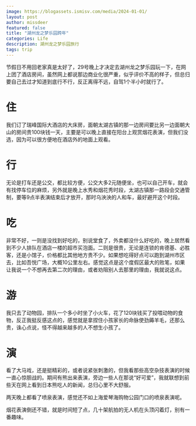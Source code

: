 ```yaml
---
image: https://blogassets.ismisv.com/media/2024-01-01/
layout: post
author: missdeer
featured: false
title: "湖州龙之梦乐园跨年"
categories: Life
description: 湖州龙之梦乐园旅行
tags: trip
---
```


节假日不用回老家真是太好了，29号晚上才决定去湖州龙之梦乐园玩一下，在网上团了酒店房间，虽然网上都说那边商业化很严重，似乎评价不高的样子，但总归要自己去过才知道到底行不行，反正离得不远，自驾1个半小时就行了。

# 住

我们订了瑞峰国际大酒店的大床房，面朝太湖古镇的那一边房间要比另一边面朝大山的房间贵100块钱一天，主要是可以晚上直接在阳台上观赏烟花表演，但我们没选，因为可以很方便地在酒店外的地面上观看。

# 行

无论是打车还是公交，都比较方便，公交大多2元随便坐，也可以自己开车，就会有找停车位的麻烦，另外就是晚上水秀和烟花秀时段，太湖古镇那一路段会交通管制，要等9点半表演结束后才放开，那时乌泱泱的人和车，最好避开这个时段。

# 吃

非常不好，一则是没找到好吃的，别说堂食了，外卖都没什么好吃的，晚上居然看到不少人排队在酒店一楼的超市买泡面。二则是很贵，无论是连锁的肯德基、必胜客，还是小馆子，价格都比其他地方贵不少。如果想吃得好点可以跑到湖州市区去，比如吾悦广场，大概10公里左右。感觉这点是这个度假区最大的败笔，如果让我说一个不想再去第二次的理由，或者劝阻别人去那里的理由，我就说这点。

# 游

我只去了动物园，排队一个多小时坐了小火车，花了120块钱买了投喂动物的食物，反正我挺反感这点的，感觉就是拿捏住小孩家长的命脉使劲薅羊毛，还那么贵，诛心点说，怪不得越来越多的人不想生小孩了。

# 演

看了大马戏，还是挺精彩的，或者说紧张刺激的，但我看那些高空杂技表演的时候一直心惊胆战的。期间有熊出来表演，旁边一些人在那说“好可爱”，我就联想到前些天在网上看到日本熊吃人的新闻，总归心里不大舒服。

两天晚上都看了喷泉表演，感觉还不如上海爱琴海购物公园门口的喷泉表演呢。

烟花表演倒还不错，就是时间短了点，几十架航拍的无人机在头顶闪着灯，别有一番趣味。